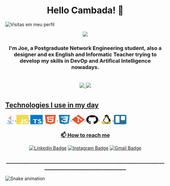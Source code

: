 <h1 align="center">Hello Cambada! 👋</h1>

![Visitas em meu perfil](https://komarev.com/ghpvc/?username=ProfJoeVieira&color=ff0000&label=Welcome+to+my+profile+you+are+visitor+nº:)

</p>

<p align="center">
  <img src="https://readme-typing-svg.herokuapp.com/?lines=Hello+visitor!;Take+a+sit!;and+drink+a+cup+of+coffee!;Make+yourself+at+home!&font=Fira%20Code&center=true&width=380&height=50">
</p>



<h3 align="center">I'm Joe, a Postgraduate Network Engineering student, also a designer and ex English and Informatic Teacher trying to develop my skills in DevOp and Artifical Intelligence nowadays.</h3>

#

<div align="center">
  <a href="https://github.com/seiler-emerson">
  <img height="180em" src="https://github-readme-stats.vercel.app/api?username=ProfJoeVieira&show_icons=true&theme=dark&include_all_commits=true&count_private=true"/>
  <img height="180em" src="https://github-readme-stats.vercel.app/api/top-langs/?username=ProfJoeVieira&layout=compact&langs_count=7&theme=dark"/>
</div>
  
#
## Technologies I use in my day

<img align="center" alt="Java" height="30" width="30" src="./img/icons/java.svg">
<img align="center" alt="JavaScript" height="30" width="40" src="./img/icons/javascript.svg">
<img align="center" alt="Typescript" height="30" width="40" src="./img/icons/typescript.svg">
<img align="center" alt="html5" height="30" width="40" src="./img/icons/html5.svg">
<img align="center" alt="css3" height="30" width="40" src="./img/icons/css3.svg">
<img align="center" alt="Git" height="30" width="40" src="./img/icons/git.svg">
<img align="center" alt="GitHub" height="30" width="40" src="./img/icons/github.svg">
<img align="center" alt="Linux" height="30" width="40" src="./img/icons/linux.svg">
<img align="center" alt="Trello" height="30" width="40" src="./img/icons/trello.svg">
<!-- <img align="center" alt="Photoshop" height="30" width="40" src="./img/icons/photoshop.svg"> -->
<!-- <img align="center" alt="CorelDraw" height="30" width="30" src="./img/icons/corel.png"> -->
<!-- <img align="center" alt="JavaScript" height="30" width="30" src="./img/icons/fusion360.jfif"> -->
  
<br/>


</div>

<h3 align="center">📫 How to reach me</h3>

<div align="center">

[![Linkedin Badge](https://img.shields.io/badge/-/joevieirajr-blue?style=flat-square&logo=Linkedin&logoColor=white&link=https://www.linkedin.com/in/joevieirajr/)](https://www.linkedin.com/in/joevieirajr/)
[![Instagram Badge](https://img.shields.io/badge/-/joevieirajr-purple?style=flat-square&logo=instagram&logoColor=white&link=https://instagram.com//joevieirajr/)](https://instagram.com//joevieirajr)
[![Gmail Badge](https://img.shields.io/badge/-profjoevieirajr@gmail.com-c14438?style=flat-square&logo=Gmail&logoColor=white&link=mailto:profjoevieirajr@gmail.com)](mailto:profjoevieirajr@gmail.com)

</div>
<h3 align="center">_________________________________________________________________________________________________</h3>
  
![Snake animation](https://github.com/seiler-emerson/seiler-emerson/blob/output/github-contribution-grid-snake.svg)
